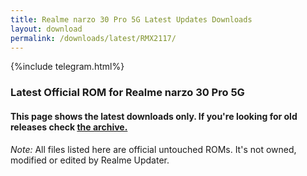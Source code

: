 ```yaml
---
title: Realme narzo 30 Pro 5G Latest Updates Downloads
layout: download
permalink: /downloads/latest/RMX2117/
---
```

<script>
    $(document).ready(function () {
        loadLatest("RMX2117");
    });
</script>

{%include telegram.html%}

<div class="col-12 mx-auto">
    <h3 class="title bg-light p-2 rounded">Latest Official ROM for Realme narzo 30 Pro 5G</h3>
    <h4>This page shows the latest downloads only. If you're looking for old releases check
        <a href="/downloads/archive/RMX2117/">the archive.</a></h4>
    <p><i>Note: </i>All files listed here are official untouched ROMs.
        It's not owned, modified or edited by Realme Updater.</p>
    <div id="downloads">
    </div>
</div>